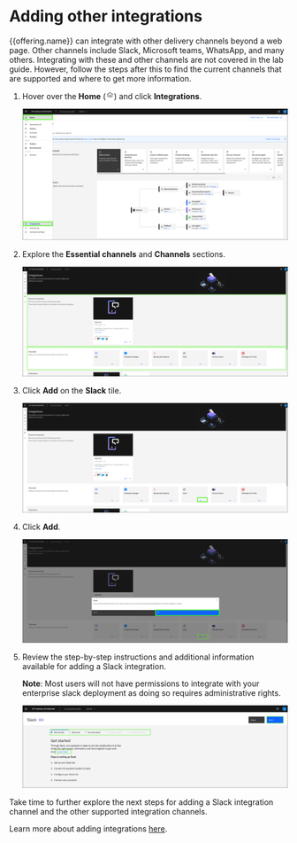 # Adding other integrations

{{offering.name}} can integrate with other delivery channels beyond a web page. Other channels include Slack, Microsoft teams, WhatsApp, and many others. Integrating with these and other channels are not covered in the lab guide. However, follow the steps after this to find the current channels that are supported and where to get more information.

1. Hover over the **Home** (![](_attachments/homeIcon.png)) and click **Integrations**.

    ![](_attachments/integrations-0.png)

2. Explore the **Essential channels** and **Channels** sections.

    ![](_attachments/integrations-1.png)

3. Click **Add** on the **Slack** tile.

    ![](_attachments/integrations-2.png)

4. Click **Add**.

    ![](_attachments/integrations-3.png)

5. Review the step-by-step instructions and additional information available for adding a Slack integration.

    **Note**: Most users will not have permissions to integrate with your enterprise slack deployment as doing so requires administrative rights.

    ![](_attachments/integrations-4.png)

Take time to further explore the next steps for adding a Slack integration channel and the other supported integration channels.

Learn more about adding integrations <a href="https://cloud.ibm.com/docs/watson-assistant?topic=watson-assistant-deploy-integration-add" target="_blank">here</a>.



